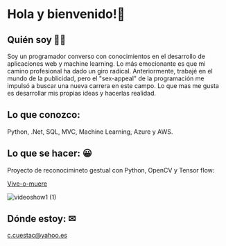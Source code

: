 # Hola y bienvenido!👋

## Quién soy 🧑‍🦱

Soy un programador converso con conocimientos en el desarrollo de aplicaciones web y machine learning. Lo más emocionante es que mi camino profesional ha dado un giro radical. Anteriormente, trabajé en el mundo de la publicidad, pero el "sex-appeal" de la programación me impulsó a buscar una nueva carrera en este campo.
Lo que mas me gusta es desarrollar mis propias ideas y hacerlas realidad.


## Lo que conozco: 

Python, .Net, SQL, MVC, Machine Learning, Azure y AWS.


## Lo que se hacer: 😀

Proyecto de reconocimineto gestual con Python, OpenCV y Tensor flow:

[Vive-o-muere](https://github.com/CarlosCues/Vive-o-muere)

![videoshow1 (1)](https://user-images.githubusercontent.com/97036885/171567805-a56b193b-b546-4657-81f0-e663ed076eb2.gif)

## Dónde estoy: ✉ 

c.cuestac@yahoo.es 





